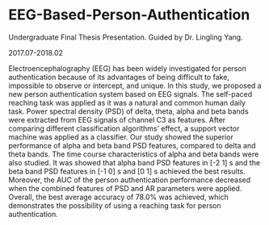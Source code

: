 # EEG-Based-Person-Authentication

Undergraduate Final Thesis Presentation. 
Guided by Dr. Lingling Yang.

2017.07-2018.02

Electroencephalography (EEG) has been widely investigated for person authentication because of its advantages of being difficult to fake, impossible to observe or intercept, and unique. In this study, we proposed a new person authentication system based on EEG signals. The self-paced reaching task was applied as it was a natural and common human daily task. Power spectral density (PSD) of delta, theta, alpha and beta bands were extracted from EEG signals of channel C3 as features. After comparing different classification algorithms’ effect, a support vector machine was applied as a classifier. Our study showed the superior performance of alpha and beta band PSD features, compared to delta and theta bands. The time course characteristics of alpha and beta bands were also studied. It was showed that alpha band PSD features in [-2 1] s and the beta band PSD features in [-1 0] s and [0 1] s achieved the best results. Moreover, the AUC of the person authentication performance decreased when the combined features of PSD and AR parameters were applied. Overall, the best average accuracy of 78.0% was achieved, which demonstrates the possibility of using a reaching task for person authentication.
